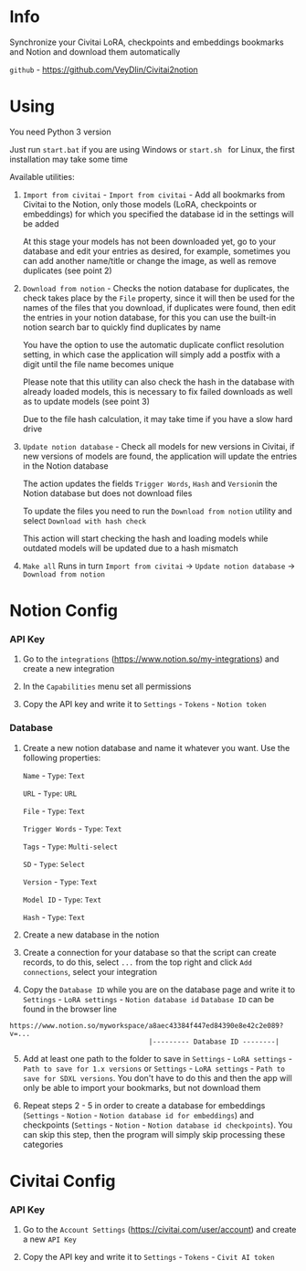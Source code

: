 # Info
Synchronize your Civitai LoRA, checkpoints and embeddings bookmarks and Notion and download them automatically 

`github` - https://github.com/VeyDlin/Civitai2notion

# Using

You need Python 3 version

Just run `start.bat` if you are using Windows or `start.sh ` for Linux, the first installation may take some time

Available utilities:

1. `Import from civitai` - `Import from civitai` - Add all bookmarks from Civitai to the Notion, only those models (LoRA, checkpoints or embeddings) for which you specified the database id in the settings will be added

   At this stage your models has not been downloaded yet, go to your database and edit your entries as desired, for example, sometimes you can add another name/title or change the image, as well as remove duplicates (see point 2)

2. `Download from notion` - Checks the notion database for duplicates, the check takes place by the `File` property, since it will then be used for the names of the files that you download, if duplicates were found, then edit the entries in your notion database, for this you can use the built-in notion search bar to quickly find duplicates by name

   You have the option to use the automatic duplicate conflict resolution setting, in which case the application will simply add a postfix with a digit until the file name becomes unique

   Please note that this utility can also check the hash in the database with already loaded models, this is necessary to fix failed downloads as well as to update models (see point 3)

   Due to the file hash calculation, it may take time if you have a slow hard drive

3. `Update notion database` - Check all models for new versions in Civitai, if new versions of models are found, the application will update the entries in the Notion database

   The action updates the fields `Trigger Words`, `Hash` and `Version`in the Notion database but does not download files

   To update the files you need to run the `Download from notion` utility and select `Download with hash check` 

   This action will start checking the hash and loading models while outdated models will be updated due to a hash mismatch

4. `Make all` Runs in turn `Import from civitai` -> `Update notion database` -> `Download from notion`

# Notion Config

### API Key

1) Go to the `integrations` (https://www.notion.so/my-integrations) and create a new integration

2) In the `Capabilities` menu set all permissions

3) Copy the API key and write it to `Settings` - `Tokens` - `Notion token`

### Database

1) Create a new notion database and name it whatever you want. Use the following properties:

   `Name` - `Type`: `Text` 

   `URL` - `Type`: `URL` 

   `File` - `Type`: `Text` 

   `Trigger Words` - `Type`: `Text` 

   `Tags` - `Type`: `Multi-select`

   `SD` - `Type`: `Select` 

   `Version` - `Type`: `Text` 

   `Model ID` - `Type`: `Text` 
   
   `Hash` - `Type`: `Text` 

2) Create a new database in the notion

3) Create a connection for your database so that the script can create records, to do this, select `...` from the top right and click `Add connections`, select your integration

4) Copy the `Database ID` while you are on the database page and write it to `Settings` - `LoRA settings` - `Notion database id`
    `Database ID` can be found in the browser line

  ```
  https://www.notion.so/myworkspace/a8aec43384f447ed84390e8e42c2e089?v=...
                                    |--------- Database ID --------|
  ```

5) Add at least one path to the folder to save in  `Settings` - `LoRA settings` - `Path to save for 1.x versions` or `Settings` - `LoRA settings` - `Path to save for SDXL versions`. You don't have to do this and then the app will only be able to import your bookmarks, but not download them

6) Repeat steps 2 - 5 in order to create a database for embeddings (`Settings` - `Notion` - `Notion database id for embeddings`) and checkpoints (`Settings` - `Notion` - `Notion database id checkpoints`). You can skip this step, then the program will simply skip processing these categories

# Civitai Config

### API Key

1) Go to the `Account Settings` (https://civitai.com/user/account) and create a new  `API Key`

2) Copy the API key and write it to `Settings` - `Tokens` - `Civit AI token`
